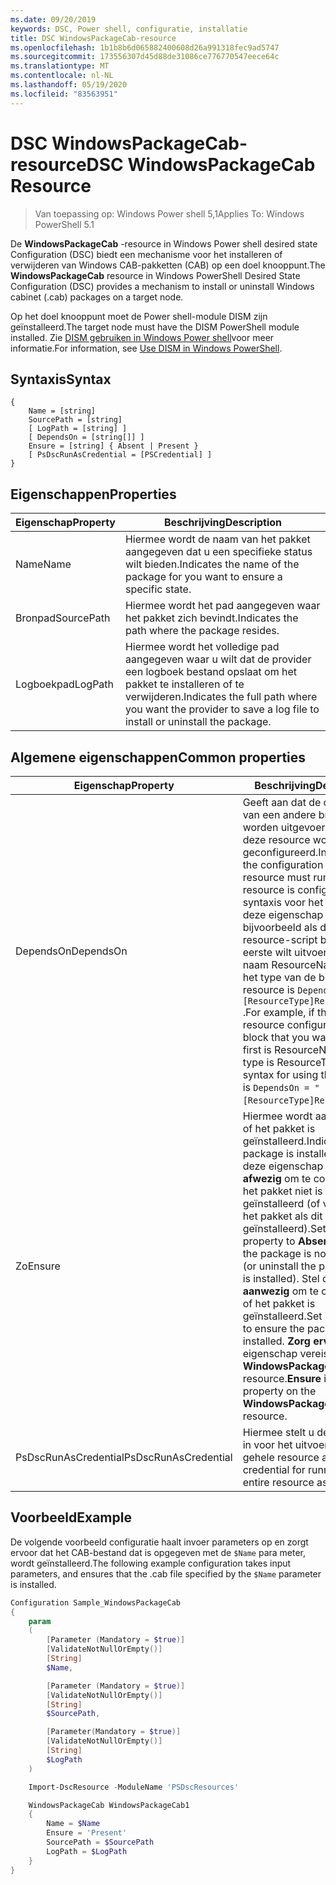 ```yaml
---
ms.date: 09/20/2019
keywords: DSC, Power shell, configuratie, installatie
title: DSC WindowsPackageCab-resource
ms.openlocfilehash: 1b1b8b6d065882400608d26a991318fec9ad5747
ms.sourcegitcommit: 173556307d45d88de31086ce776770547eece64c
ms.translationtype: MT
ms.contentlocale: nl-NL
ms.lasthandoff: 05/19/2020
ms.locfileid: "83563951"
---
```

# <a name="dsc-windowspackagecab-resource"></a><span data-ttu-id="83858-103">DSC WindowsPackageCab-resource</span><span class="sxs-lookup"><span data-stu-id="83858-103">DSC WindowsPackageCab Resource</span></span>

> <span data-ttu-id="83858-104">Van toepassing op: Windows Power shell 5,1</span><span class="sxs-lookup"><span data-stu-id="83858-104">Applies To: Windows PowerShell 5.1</span></span>

<span data-ttu-id="83858-105">De **WindowsPackageCab** -resource in Windows Power shell desired state Configuration (DSC) biedt een mechanisme voor het installeren of verwijderen van Windows CAB-pakketten (CAB) op een doel knooppunt.</span><span class="sxs-lookup"><span data-stu-id="83858-105">The **WindowsPackageCab** resource in Windows PowerShell Desired State Configuration (DSC) provides a mechanism to install or uninstall Windows cabinet (.cab) packages on a target node.</span></span>

<span data-ttu-id="83858-106">Op het doel knooppunt moet de Power shell-module DISM zijn geïnstalleerd.</span><span class="sxs-lookup"><span data-stu-id="83858-106">The target node must have the DISM PowerShell module installed.</span></span> <span data-ttu-id="83858-107">Zie [DISM gebruiken in Windows Power shell](/windows-hardware/manufacture/desktop/use-dism-in-windows-powershell-s14)voor meer informatie.</span><span class="sxs-lookup"><span data-stu-id="83858-107">For information, see [Use DISM in Windows PowerShell](/windows-hardware/manufacture/desktop/use-dism-in-windows-powershell-s14).</span></span>

## <a name="syntax"></a><span data-ttu-id="83858-108">Syntaxis</span><span class="sxs-lookup"><span data-stu-id="83858-108">Syntax</span></span>

```Syntax
{
    Name = [string]
    SourcePath = [string]
    [ LogPath = [string] ]
    [ DependsOn = [string[]] ]
    Ensure = [string] { Absent | Present }
    [ PsDscRunAsCredential = [PSCredential] ]
}
```

## <a name="properties"></a><span data-ttu-id="83858-109">Eigenschappen</span><span class="sxs-lookup"><span data-stu-id="83858-109">Properties</span></span>

|<span data-ttu-id="83858-110">Eigenschap</span><span class="sxs-lookup"><span data-stu-id="83858-110">Property</span></span> |<span data-ttu-id="83858-111">Beschrijving</span><span class="sxs-lookup"><span data-stu-id="83858-111">Description</span></span> |
|---|---|
|<span data-ttu-id="83858-112">Name</span><span class="sxs-lookup"><span data-stu-id="83858-112">Name</span></span> |<span data-ttu-id="83858-113">Hiermee wordt de naam van het pakket aangegeven dat u een specifieke status wilt bieden.</span><span class="sxs-lookup"><span data-stu-id="83858-113">Indicates the name of the package for you want to ensure a specific state.</span></span> |
|<span data-ttu-id="83858-114">Bronpad</span><span class="sxs-lookup"><span data-stu-id="83858-114">SourcePath</span></span> |<span data-ttu-id="83858-115">Hiermee wordt het pad aangegeven waar het pakket zich bevindt.</span><span class="sxs-lookup"><span data-stu-id="83858-115">Indicates the path where the package resides.</span></span> |
|<span data-ttu-id="83858-116">Logboekpad</span><span class="sxs-lookup"><span data-stu-id="83858-116">LogPath</span></span> |<span data-ttu-id="83858-117">Hiermee wordt het volledige pad aangegeven waar u wilt dat de provider een logboek bestand opslaat om het pakket te installeren of te verwijderen.</span><span class="sxs-lookup"><span data-stu-id="83858-117">Indicates the full path where you want the provider to save a log file to install or uninstall the package.</span></span> |

## <a name="common-properties"></a><span data-ttu-id="83858-118">Algemene eigenschappen</span><span class="sxs-lookup"><span data-stu-id="83858-118">Common properties</span></span>

|<span data-ttu-id="83858-119">Eigenschap</span><span class="sxs-lookup"><span data-stu-id="83858-119">Property</span></span> |<span data-ttu-id="83858-120">Beschrijving</span><span class="sxs-lookup"><span data-stu-id="83858-120">Description</span></span> |
|---|---|
|<span data-ttu-id="83858-121">DependsOn</span><span class="sxs-lookup"><span data-stu-id="83858-121">DependsOn</span></span> |<span data-ttu-id="83858-122">Geeft aan dat de configuratie van een andere bron moet worden uitgevoerd voordat deze resource wordt geconfigureerd.</span><span class="sxs-lookup"><span data-stu-id="83858-122">Indicates that the configuration of another resource must run before this resource is configured.</span></span> <span data-ttu-id="83858-123">De syntaxis voor het gebruik van deze eigenschap is bijvoorbeeld als de ID van het resource-script blok dat u als eerste wilt uitvoeren, de naam ResourceName is en het type van de bron resource is `DependsOn = "[ResourceType]ResourceName"` .</span><span class="sxs-lookup"><span data-stu-id="83858-123">For example, if the ID of the resource configuration script block that you want to run first is ResourceName and its type is ResourceType, the syntax for using this property is `DependsOn = "[ResourceType]ResourceName"`.</span></span> |
|<span data-ttu-id="83858-124">Zo</span><span class="sxs-lookup"><span data-stu-id="83858-124">Ensure</span></span> |<span data-ttu-id="83858-125">Hiermee wordt aangegeven of het pakket is geïnstalleerd.</span><span class="sxs-lookup"><span data-stu-id="83858-125">Indicates if the package is installed.</span></span> <span data-ttu-id="83858-126">Stel deze eigenschap in op **afwezig** om te controleren of het pakket niet is geïnstalleerd (of verwijder het pakket als dit is geïnstalleerd).</span><span class="sxs-lookup"><span data-stu-id="83858-126">Set this property to **Absent** to ensure the package is not installed (or uninstall the package if it is installed).</span></span> <span data-ttu-id="83858-127">Stel deze in op **aanwezig** om te controleren of het pakket is geïnstalleerd.</span><span class="sxs-lookup"><span data-stu-id="83858-127">Set it to **Present** to ensure the package is installed.</span></span> <span data-ttu-id="83858-128">**Zorg ervoor dat** de eigenschap vereist is voor de **WindowsPackageCab** -resource.</span><span class="sxs-lookup"><span data-stu-id="83858-128">**Ensure** is a required property on the **WindowsPackageCab** resource.</span></span> |
|<span data-ttu-id="83858-129">PsDscRunAsCredential</span><span class="sxs-lookup"><span data-stu-id="83858-129">PsDscRunAsCredential</span></span> |<span data-ttu-id="83858-130">Hiermee stelt u de referentie in voor het uitvoeren van de gehele resource als.</span><span class="sxs-lookup"><span data-stu-id="83858-130">Sets the credential for running the entire resource as.</span></span> |

## <a name="example"></a><span data-ttu-id="83858-131">Voorbeeld</span><span class="sxs-lookup"><span data-stu-id="83858-131">Example</span></span>

<span data-ttu-id="83858-132">De volgende voorbeeld configuratie haalt invoer parameters op en zorgt ervoor dat het CAB-bestand dat is opgegeven met de `$Name` para meter, wordt geïnstalleerd.</span><span class="sxs-lookup"><span data-stu-id="83858-132">The following example configuration takes input parameters, and ensures that the .cab file specified by the `$Name` parameter is installed.</span></span>

```powershell
Configuration Sample_WindowsPackageCab
{
    param
    (
        [Parameter (Mandatory = $true)]
        [ValidateNotNullOrEmpty()]
        [String]
        $Name,

        [Parameter (Mandatory = $true)]
        [ValidateNotNullOrEmpty()]
        [String]
        $SourcePath,

        [Parameter(Mandatory = $true)]
        [ValidateNotNullOrEmpty()]
        [String]
        $LogPath
    )

    Import-DscResource -ModuleName 'PSDscResources'

    WindowsPackageCab WindowsPackageCab1
    {
        Name = $Name
        Ensure = 'Present'
        SourcePath = $SourcePath
        LogPath = $LogPath
    }
}
```
